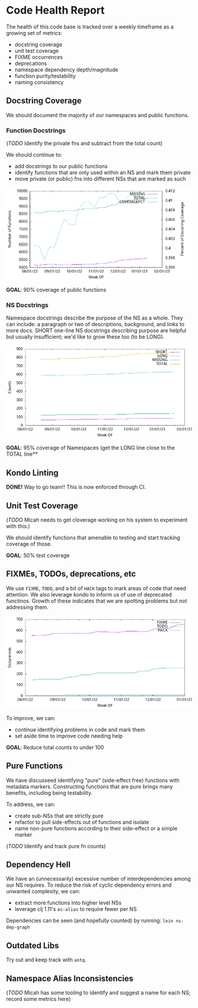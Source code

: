 # Code Health Report

The health of this code base is tracked over a weekly timeframe as a growing
set of metrics:

- docstring coverage
- unit test coverage
- FIXME occurrences
- deprecations
- namespace dependency depth/magnitude
- function purity/testability
- naming consistency

## Docstring Coverage

We should document the majority of our namespaces and public functions.

### Function Docstrings

(_TODO_ Identify the private fns and subtract from the total count)

We should continue to:

- add docstrings to our public functions
- identify functions that are only used within an NS and mark them private
- move private (or public) fns into different NSs that are marked as such

![Docstring Coverage](./doccov.png)

**GOAL**: 90% coverage of public functions

### NS Docstrings

Namespace docstrings describe the purpose of the NS as a whole. They can
include: a paragraph or two of descriptions, background, and links to more docs.
SHORT one-line NS docstrings describing purpose are helpful but usually
insufficient; we'd like to grow these too (to be LONG).

![NS Docstring Coverage](./nsdoccov.png)

**GOAL**: 95% coverage of Namespaces (get the LONG line close to the TOTAL line**

## Kondo Linting

**DONE!** Way to go team!! This is now enforced through CI.

## Unit Test Coverage

(_TODO_ Micah needs to get cloverage working on his system to experiment with
this.)

We should identify functions that amenable to testing and start tracking
coverage of those.

**GOAL**: 50% test coverage

## FIXMEs, TODOs, deprecations, etc

We use `FIXME`, `TODO`, and a bit of `HACK` tags to mark areas of code that
need attention. We also leverage kondo to inform us of use of deprecated
functinos. Growth of these indicates that we are spotting problems but not
addressing them.

![FIXME Counts](./fixmes.png)

To improve, we can:

- continue identifying problems in code and mark them
- set aside time to improve code needing help

**GOAL**: Reduce total counts to under 100

## Pure Functions

We have discusseed identifying "pure" (side-effect free) functions with
metadata markers. Constructing functions that are pure brings many benefits,
including being testability.

To address, we can:

- create sub-NSs that are strictly pure
- refactor to pull side-effects out of functions and isolate
- name non-pure functions according to their side-effect or a simple marker

(_TODO_ Identify and track pure fn counts)

## Dependency Hell

We have an (unnecessarily) excessive number of interdependencies among our NS
requires. To reduce the risk of cyclic dependency errors and unwanted
complexity, we can:

- extract more functions into higher level NSs
- leverage clj 1.11's `as-alias` to require fewer per NS

Dependencies can be seen (and hopefully counted) by running: `lein ns-dep-graph`

## Outdated Libs

Try out and keep track with `antq`.

## Namespace Alias Inconsistencies

(_TODO_ Micah has some tooling to identify and suggest a name for each NS;
record some metrics here)
